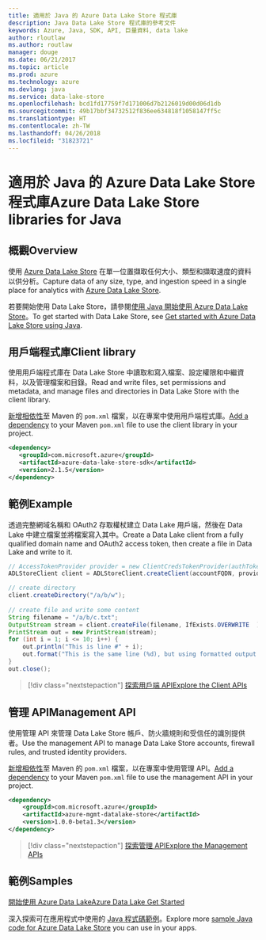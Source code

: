 ```yaml
---
title: 適用於 Java 的 Azure Data Lake Store 程式庫
description: Java Data Lake Store 程式庫的參考文件
keywords: Azure, Java, SDK, API, 巨量資料, data lake
author: rloutlaw
ms.author: routlaw
manager: douge
ms.date: 06/21/2017
ms.topic: article
ms.prod: azure
ms.technology: azure
ms.devlang: java
ms.service: data-lake-store
ms.openlocfilehash: bcd1fd17759f7d171006d7b2126019d00d06d1db
ms.sourcegitcommit: 49b17bbf34732512f836ee634818f1058147ff5c
ms.translationtype: HT
ms.contentlocale: zh-TW
ms.lasthandoff: 04/26/2018
ms.locfileid: "31823721"
---
```

# <a name="azure-data-lake-store-libraries-for-java"></a><span data-ttu-id="1eff1-104">適用於 Java 的 Azure Data Lake Store 程式庫</span><span class="sxs-lookup"><span data-stu-id="1eff1-104">Azure Data Lake Store libraries for Java</span></span>

## <a name="overview"></a><span data-ttu-id="1eff1-105">概觀</span><span class="sxs-lookup"><span data-stu-id="1eff1-105">Overview</span></span>

<span data-ttu-id="1eff1-106">使用 [Azure Data Lake Store](/azure/data-lake-store/data-lake-store-overview) 在單一位置擷取任何大小、類型和擷取速度的資料以供分析。</span><span class="sxs-lookup"><span data-stu-id="1eff1-106">Capture data of any size, type, and ingestion speed in a single place for analytics with [Azure Data Lake Store](/azure/data-lake-store/data-lake-store-overview).</span></span>

<span data-ttu-id="1eff1-107">若要開始使用 Data Lake Store，請參閱[使用 Java 開始使用 Azure Data Lake Store](/azure/data-lake-store/data-lake-store-get-started-java-sdk)。</span><span class="sxs-lookup"><span data-stu-id="1eff1-107">To get started with Data Lake Store, see [Get started with Azure Data Lake Store using Java](/azure/data-lake-store/data-lake-store-get-started-java-sdk).</span></span>


## <a name="client-library"></a><span data-ttu-id="1eff1-108">用戶端程式庫</span><span class="sxs-lookup"><span data-stu-id="1eff1-108">Client library</span></span>

<span data-ttu-id="1eff1-109">使用用戶端程式庫在 Data Lake Store 中讀取和寫入檔案、設定權限和中繼資料，以及管理檔案和目錄。</span><span class="sxs-lookup"><span data-stu-id="1eff1-109">Read and write files, set permissions and metadata, and manage files and directories in Data Lake Store with the client library.</span></span>

<span data-ttu-id="1eff1-110">[新增相依性](https://maven.apache.org/guides/getting-started/index.html#How_do_I_use_external_dependencies)至 Maven 的 `pom.xml` 檔案，以在專案中使用用戶端程式庫。</span><span class="sxs-lookup"><span data-stu-id="1eff1-110">[Add a dependency](https://maven.apache.org/guides/getting-started/index.html#How_do_I_use_external_dependencies) to your Maven `pom.xml` file to use the client library in your project.</span></span>

```XML
<dependency>
   <groupId>com.microsoft.azure</groupId>
   <artifactId>azure-data-lake-store-sdk</artifactId>
   <version>2.1.5</version>
</dependency>
```   

## <a name="example"></a><span data-ttu-id="1eff1-111">範例</span><span class="sxs-lookup"><span data-stu-id="1eff1-111">Example</span></span>

<span data-ttu-id="1eff1-112">透過完整網域名稱和 OAuth2 存取權杖建立 Data Lake 用戶端，然後在 Data Lake 中建立檔案並將檔案寫入其中。</span><span class="sxs-lookup"><span data-stu-id="1eff1-112">Create a Data Lake client from a fully qualified domain name and OAuth2 access token, then create a file in Data Lake and write to it.</span></span>

```java
// AccessTokenProvider provider = new ClientCredsTokenProvider(authTokenEndpoint, clientId, clientKey);
ADLStoreClient client = ADLStoreClient.createClient(accountFQDN, provider);

// create directory
client.createDirectory("/a/b/w");
        
// create file and write some content
String filename = "/a/b/c.txt";
OutputStream stream = client.createFile(filename, IfExists.OVERWRITE  );
PrintStream out = new PrintStream(stream);
for (int i = 1; i <= 10; i++) {
    out.println("This is line #" + i);
    out.format("This is the same line (%d), but using formatted output. %n", i);
}
out.close();
```

> [!div class="nextstepaction"]
> [<span data-ttu-id="1eff1-113">探索用戶端 API</span><span class="sxs-lookup"><span data-stu-id="1eff1-113">Explore the Client APIs</span></span>](/java/api/overview/azure/datalakestore/client)


## <a name="management-api"></a><span data-ttu-id="1eff1-114">管理 API</span><span class="sxs-lookup"><span data-stu-id="1eff1-114">Management API</span></span>

<span data-ttu-id="1eff1-115">使用管理 API 來管理 Data Lake Store 帳戶、防火牆規則和受信任的識別提供者。</span><span class="sxs-lookup"><span data-stu-id="1eff1-115">Use the management API to manage Data Lake Store accounts, firewall rules, and trusted identity providers.</span></span>

<span data-ttu-id="1eff1-116">[新增相依性](https://maven.apache.org/guides/getting-started/index.html#How_do_I_use_external_dependencies)至 Maven 的 `pom.xml` 檔案，以在專案中使用管理 API。</span><span class="sxs-lookup"><span data-stu-id="1eff1-116">[Add a dependency](https://maven.apache.org/guides/getting-started/index.html#How_do_I_use_external_dependencies) to your Maven `pom.xml` file to use the management API in your project.</span></span>


```XML
<dependency>
    <groupId>com.microsoft.azure</groupId>
    <artifactId>azure-mgmt-datalake-store</artifactId>
    <version>1.0.0-beta1.3</version>
</dependency>
```

> [!div class="nextstepaction"]
> [<span data-ttu-id="1eff1-117">探索管理 API</span><span class="sxs-lookup"><span data-stu-id="1eff1-117">Explore the Management APIs</span></span>](/java/api/overview/azure/datalakestore/management)

## <a name="samples"></a><span data-ttu-id="1eff1-118">範例</span><span class="sxs-lookup"><span data-stu-id="1eff1-118">Samples</span></span>

<span data-ttu-id="1eff1-119">[開始使用 Azure Data Lake][1]</span><span class="sxs-lookup"><span data-stu-id="1eff1-119">[Azure Data Lake Get Started][1]</span></span> 

[1]: https://github.com/Azure-Samples/data-lake-store-java-upload-download-get-started

<span data-ttu-id="1eff1-120">深入探索可在應用程式中使用的 [ Java 程式碼範例](https://azure.microsoft.com/resources/samples/?platform=java&term=lake)。</span><span class="sxs-lookup"><span data-stu-id="1eff1-120">Explore more [sample Java code for Azure Data Lake Store](https://azure.microsoft.com/resources/samples/?platform=java&term=lake) you can use in your apps.</span></span>
